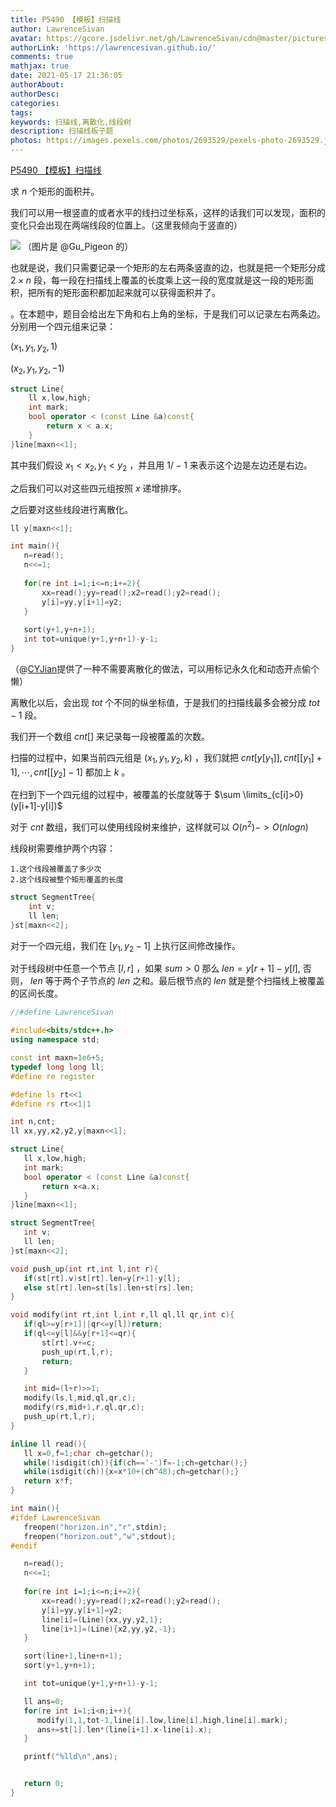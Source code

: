 ```yaml
---
title: P5490 【模板】扫描线
author: LawrenceSivan
avatar: https://gcore.jsdelivr.net/gh/LawrenceSivan/cdn@master/pictures/avatar.jpg
authorLink: 'https://lawrencesivan.github.io/'
comments: true
mathjax: true
date: 2021-05-17 21:36:05
authorAbout:
authorDesc:
categories:
tags:
keywords: 扫描线,离散化,线段树
description: 扫描线板子题
photos: https://images.pexels.com/photos/2693529/pexels-photo-2693529.jpeg
---
```


[P5490 【模板】扫描线](https://www.luogu.com.cn/problem/P5490)

求 $n$ 个矩形的面积并。

我们可以用一根竖直的或者水平的线扫过坐标系，这样的话我们可以发现，面积的变化只会出现在两端线段的位置上。（这里我倾向于竖直的）

![](https://s2.ax1x.com/2019/08/08/eTuDjP.gif)
（图片是 @Gu_Pigeon 的）

也就是说，我们只需要记录一个矩形的左右两条竖直的边，也就是把一个矩形分成 $2 \times n$ 段，每一段在扫描线上覆盖的长度乘上这一段的宽度就是这一段的矩形面积，把所有的矩形面积都加起来就可以获得面积并了。

。在本题中，题目会给出左下角和右上角的坐标，于是我们可以记录左右两条边。分别用一个四元组来记录：

$(x_1,y_1,y_2,1)$

$(x_2,y_1,y_2,-1)$

~~~cpp
struct Line{
    ll x,low,high;
    int mark;
    bool operator < (const Line &a)const{
        return x < a.x;
    }
}line[maxn<<1];

~~~

其中我们假设 $x_1<x_2,y_1<y_2$ ，并且用 $1/-1$
 来表示这个边是左边还是右边。

 之后我们可以对这些四元组按照 $x$ 递增排序。

 之后要对这些线段进行离散化。

 ```cpp
ll y[maxn<<1];

int main(){
	n=read();
	n<<=1;
	
    for(re int i=1;i<=n;i+=2){
        xx=read();yy=read();x2=read();y2=read();
        y[i]=yy,y[i+1]=y2;
    }
	
    sort(y+1,y+n+1);
	int tot=unique(y+1,y+n+1)-y-1;
}	
 ```


 （@[CYJian](https://www.luogu.com.cn/blog/CYJian/solution-p5490)提供了一种不需要离散化的做法，可以用标记永久化和动态开点偷个懒）

离散化以后，会出现 $tot$ 个不同的纵坐标值，于是我们的扫描线最多会被分成 $tot-1$ 段。

 我们开一个数组 $cnt[]$ 来记录每一段被覆盖的次数。

 扫描的过程中，如果当前四元组是 $(x_1,y_1,y_2,k)$ ，我们就把 $cnt[y[y_1]],cnt[[y_1]+1],\cdots,cnt[[y_2]-1]$ 都加上 $k$ 。

 在扫到下一个四元组的过程中，被覆盖的长度就等于 $\sum \limits_{c[i]>0} (y[i+1]-y[i])$

对于 $cnt$ 数组，我们可以使用线段树来维护，这样就可以 $O(n^2)->O(nlogn)$


线段树需要维护两个内容：

```
1.这个线段被覆盖了多少次
2.这个线段被整个矩形覆盖的长度
```

~~~cpp
struct SegmentTree{
    int v;
    ll len;
}st[maxn<<2];
~~~

对于一个四元组，我们在 $[y_1,y_2-1]$
 上执行区间修改操作。

 对于线段树中任意一个节点 $[l,r]$ ，如果 $sum>0$ 那么 $len=y[r+1]-y[l]$,
 否则， $len$ 等于两个子节点的 $len$ 之和。最后根节点的 $len$ 就是整个扫描线上被覆盖的区间长度。

 ~~~cpp
//#define LawrenceSivan
 
#include<bits/stdc++.h>
using namespace std;

const int maxn=1e6+5;
typedef long long ll;
#define re register

#define ls rt<<1
#define rs rt<<1|1
 
int n,cnt;
ll xx,yy,x2,y2,y[maxn<<1];
 
struct Line{
    ll x,low,high;
    int mark;
    bool operator < (const Line &a)const{
        return x<a.x;
    }
}line[maxn<<1];
 
struct SegmentTree{
    int v;
    ll len;
}st[maxn<<2];
 
void push_up(int rt,int l,int r){
    if(st[rt].v)st[rt].len=y[r+1]-y[l];
    else st[rt].len=st[ls].len+st[rs].len;
}
 
void modify(int rt,int l,int r,ll ql,ll qr,int c){
    if(ql>=y[r+1]||qr<=y[l])return;
    if(ql<=y[l]&&y[r+1]<=qr){
        st[rt].v+=c;
        push_up(rt,l,r);
        return;
    }
 
 	int mid=(l+r)>>1;
    modify(ls,l,mid,ql,qr,c);
    modify(rs,mid+1,r,ql,qr,c);
    push_up(rt,l,r);
}
 
inline ll read(){
    ll x=0,f=1;char ch=getchar();
    while(!isdigit(ch)){if(ch=='-')f=-1;ch=getchar();}
    while(isdigit(ch)){x=x*10+(ch^48);ch=getchar();}
    return x*f;
}
 
int main(){
#ifdef LawrenceSivan
    freopen("horizon.in","r",stdin);
    freopen("horizon.out","w",stdout);
#endif
 
    n=read();
    n<<=1;
    
    for(re int i=1;i<=n;i+=2){
        xx=read();yy=read();x2=read();y2=read();
        y[i]=yy,y[i+1]=y2;
        line[i]=(Line){xx,yy,y2,1};
        line[i+1]=(Line){x2,yy,y2,-1};
    }
 
    sort(line+1,line+n+1);
    sort(y+1,y+n+1);
 
    int tot=unique(y+1,y+n+1)-y-1;
 
    ll ans=0;
    for(re int i=1;i<n;i++){
       modify(1,1,tot-1,line[i].low,line[i].high,line[i].mark);
       ans+=st[1].len*(line[i+1].x-line[i].x);
    }
 
    printf("%lld\n",ans);
 
 
    return 0;
}
 

 ~~~
